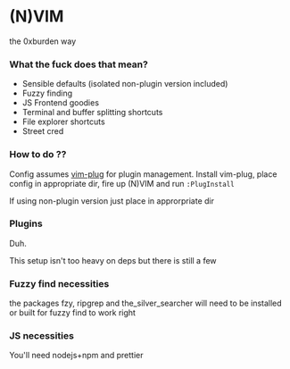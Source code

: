 # (N)VIM
the 0xburden way

### What the fuck does that mean?
* Sensible defaults (isolated non-plugin version included)
* Fuzzy finding
* JS Frontend goodies
* Terminal and buffer splitting shortcuts
* File explorer shortcuts
* Street cred

### How to do ??
Config assumes [vim-plug](https://github.com/junegunn/vim-plug) for plugin management. Install vim-plug, place config in appropriate dir, fire up (N)VIM and run `:PlugInstall`

If using non-plugin version just place in approrpriate dir

### Plugins
Duh.

This setup isn't too heavy on deps but there is still a few

### Fuzzy find necessities
the packages fzy, ripgrep and the_silver_searcher will need to be installed or built for fuzzy find to work right

### JS necessities
You'll need nodejs+npm and prettier

